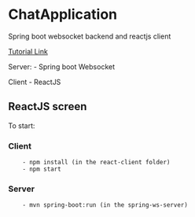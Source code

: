 # ChatApplication
Spring boot websocket backend and reactjs client

[Tutorial Link](https://youtu.be/o_IjEDAuo8Y)

Server:
    - Spring boot Websocket

Client
    - ReactJS

## ReactJS screen

To start:
    
### Client
        - npm install (in the react-client folder)
        - npm start
    
### Server
        - mvn spring-boot:run (in the spring-ws-server)
